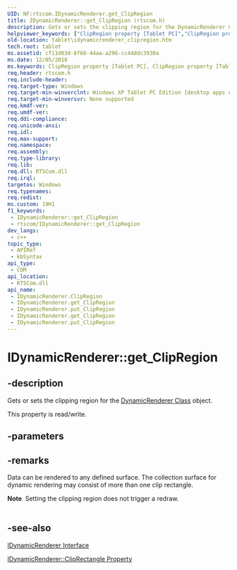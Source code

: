 ```yaml
---
UID: NF:rtscom.IDynamicRenderer.get_ClipRegion
title: IDynamicRenderer::get_ClipRegion (rtscom.h)
description: Gets or sets the clipping region for the DynamicRenderer Class object.
helpviewer_keywords: ["ClipRegion property [Tablet PC]","ClipRegion property [Tablet PC]","IDynamicRenderer interface","IDynamicRenderer interface [Tablet PC]","ClipRegion property","IDynamicRenderer.ClipRegion","IDynamicRenderer.get_ClipRegion","IDynamicRenderer.put_ClipRegion","IDynamicRenderer::ClipRegion","IDynamicRenderer::get_ClipRegion","IDynamicRenderer::put_ClipRegion","cf11d03d-8f60-44aa-a296-cc44ddc3930a","get_ClipRegion","rtscom/IDynamicRenderer::ClipRegion","rtscom/IDynamicRenderer::get_ClipRegion","rtscom/IDynamicRenderer::put_ClipRegion","tablet.idynamicrenderer_clipregion"]
old-location: tablet\idynamicrenderer_clipregion.htm
tech.root: tablet
ms.assetid: cf11d03d-8f60-44aa-a296-cc44ddc3930a
ms.date: 12/05/2018
ms.keywords: ClipRegion property [Tablet PC], ClipRegion property [Tablet PC],IDynamicRenderer interface, IDynamicRenderer interface [Tablet PC],ClipRegion property, IDynamicRenderer.ClipRegion, IDynamicRenderer.get_ClipRegion, IDynamicRenderer.put_ClipRegion, IDynamicRenderer::ClipRegion, IDynamicRenderer::get_ClipRegion, IDynamicRenderer::put_ClipRegion, cf11d03d-8f60-44aa-a296-cc44ddc3930a, get_ClipRegion, rtscom/IDynamicRenderer::ClipRegion, rtscom/IDynamicRenderer::get_ClipRegion, rtscom/IDynamicRenderer::put_ClipRegion, tablet.idynamicrenderer_clipregion
req.header: rtscom.h
req.include-header: 
req.target-type: Windows
req.target-min-winverclnt: Windows XP Tablet PC Edition [desktop apps only]
req.target-min-winversvr: None supported
req.kmdf-ver: 
req.umdf-ver: 
req.ddi-compliance: 
req.unicode-ansi: 
req.idl: 
req.max-support: 
req.namespace: 
req.assembly: 
req.type-library: 
req.lib: 
req.dll: RTSCom.dll
req.irql: 
targetos: Windows
req.typenames: 
req.redist: 
ms.custom: 19H1
f1_keywords:
 - IDynamicRenderer::get_ClipRegion
 - rtscom/IDynamicRenderer::get_ClipRegion
dev_langs:
 - c++
topic_type:
 - APIRef
 - kbSyntax
api_type:
 - COM
api_location:
 - RTSCom.dll
api_name:
 - IDynamicRenderer.ClipRegion
 - IDynamicRenderer.get_ClipRegion
 - IDynamicRenderer.put_ClipRegion
 - IDynamicRenderer.get_ClipRegion
 - IDynamicRenderer.put_ClipRegion
---
```


# IDynamicRenderer::get_ClipRegion


## -description

Gets or sets the clipping region for the <a href="/previous-versions/windows/desktop/legacy/ms701168(v=vs.85)">DynamicRenderer Class</a> object.



This property is read/write.

## -parameters

## -remarks

Data can be rendered to any defined surface. The collection surface for dynamic rendering may consist of more than one clip rectangle.

<div class="alert"><b>Note</b>  Setting the clipping region does not trigger a redraw.</div>
<div> </div>

## -see-also

<a href="/windows/desktop/api/rtscom/nn-rtscom-idynamicrenderer">IDynamicRenderer Interface</a>



<a href="/windows/desktop/api/rtscom/nf-rtscom-idynamicrenderer-get_cliprectangle">IDynamicRenderer::ClipRectangle Property</a>